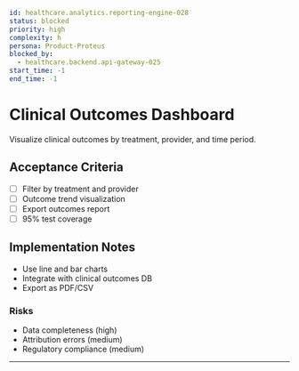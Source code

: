 ```yaml
id: healthcare.analytics.reporting-engine-028
status: blocked
priority: high
complexity: h
persona: Product-Proteus
blocked_by:
  - healthcare.backend.api-gateway-025
start_time: -1
end_time: -1
```

# Clinical Outcomes Dashboard

Visualize clinical outcomes by treatment, provider, and time period.

## Acceptance Criteria

- [ ] Filter by treatment and provider
- [ ] Outcome trend visualization
- [ ] Export outcomes report
- [ ] 95% test coverage

## Implementation Notes

- Use line and bar charts
- Integrate with clinical outcomes DB
- Export as PDF/CSV

### Risks

- Data completeness (high)
- Attribution errors (medium)
- Regulatory compliance (medium)

---
